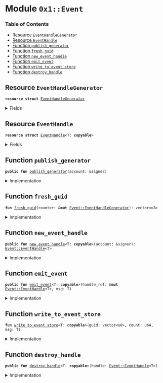 
<a name="0x1_Event"></a>

# Module `0x1::Event`

### Table of Contents

-  [Resource `EventHandleGenerator`](#0x1_Event_EventHandleGenerator)
-  [Resource `EventHandle`](#0x1_Event_EventHandle)
-  [Function `publish_generator`](#0x1_Event_publish_generator)
-  [Function `fresh_guid`](#0x1_Event_fresh_guid)
-  [Function `new_event_handle`](#0x1_Event_new_event_handle)
-  [Function `emit_event`](#0x1_Event_emit_event)
-  [Function `write_to_event_store`](#0x1_Event_write_to_event_store)
-  [Function `destroy_handle`](#0x1_Event_destroy_handle)



<a name="0x1_Event_EventHandleGenerator"></a>

## Resource `EventHandleGenerator`



<pre><code><b>resource</b> <b>struct</b> <a href="#0x1_Event_EventHandleGenerator">EventHandleGenerator</a>
</code></pre>



<details>
<summary>Fields</summary>


<dl>
<dt>

<code>counter: u64</code>
</dt>
<dd>

</dd>
<dt>

<code>addr: address</code>
</dt>
<dd>

</dd>
</dl>


</details>

<a name="0x1_Event_EventHandle"></a>

## Resource `EventHandle`



<pre><code><b>resource</b> <b>struct</b> <a href="#0x1_Event_EventHandle">EventHandle</a>&lt;T: <b>copyable</b>&gt;
</code></pre>



<details>
<summary>Fields</summary>


<dl>
<dt>

<code>counter: u64</code>
</dt>
<dd>

</dd>
<dt>

<code>guid: vector&lt;u8&gt;</code>
</dt>
<dd>

</dd>
</dl>


</details>

<a name="0x1_Event_publish_generator"></a>

## Function `publish_generator`



<pre><code><b>public</b> <b>fun</b> <a href="#0x1_Event_publish_generator">publish_generator</a>(account: &signer)
</code></pre>



<details>
<summary>Implementation</summary>


<pre><code><b>public</b> <b>fun</b> <a href="#0x1_Event_publish_generator">publish_generator</a>(account: &signer) {
    move_to(account, <a href="#0x1_Event_EventHandleGenerator">EventHandleGenerator</a>{ counter: 0, addr: <a href="Signer.md#0x1_Signer_address_of">Signer::address_of</a>(account) })
}
</code></pre>



</details>

<a name="0x1_Event_fresh_guid"></a>

## Function `fresh_guid`



<pre><code><b>fun</b> <a href="#0x1_Event_fresh_guid">fresh_guid</a>(counter: &<b>mut</b> <a href="#0x1_Event_EventHandleGenerator">Event::EventHandleGenerator</a>): vector&lt;u8&gt;
</code></pre>



<details>
<summary>Implementation</summary>


<pre><code><b>fun</b> <a href="#0x1_Event_fresh_guid">fresh_guid</a>(counter: &<b>mut</b> <a href="#0x1_Event_EventHandleGenerator">EventHandleGenerator</a>): vector&lt;u8&gt; {
    <b>let</b> sender_bytes = <a href="LCS.md#0x1_LCS_to_bytes">LCS::to_bytes</a>(&counter.addr);
    <b>let</b> count_bytes = <a href="LCS.md#0x1_LCS_to_bytes">LCS::to_bytes</a>(&counter.counter);
    counter.counter = counter.counter + 1;

    // <a href="#0x1_Event_EventHandleGenerator">EventHandleGenerator</a> goes first just in case we want <b>to</b> extend address in the future.
    <a href="Vector.md#0x1_Vector_append">Vector::append</a>(&<b>mut</b> count_bytes, sender_bytes);

    count_bytes
}
</code></pre>



</details>

<a name="0x1_Event_new_event_handle"></a>

## Function `new_event_handle`



<pre><code><b>public</b> <b>fun</b> <a href="#0x1_Event_new_event_handle">new_event_handle</a>&lt;T: <b>copyable</b>&gt;(account: &signer): <a href="#0x1_Event_EventHandle">Event::EventHandle</a>&lt;T&gt;
</code></pre>



<details>
<summary>Implementation</summary>


<pre><code><b>public</b> <b>fun</b> <a href="#0x1_Event_new_event_handle">new_event_handle</a>&lt;T: <b>copyable</b>&gt;(account: &signer): <a href="#0x1_Event_EventHandle">EventHandle</a>&lt;T&gt;
<b>acquires</b> <a href="#0x1_Event_EventHandleGenerator">EventHandleGenerator</a> {
    <a href="#0x1_Event_EventHandle">EventHandle</a>&lt;T&gt; {
        counter: 0,
        guid: <a href="#0x1_Event_fresh_guid">fresh_guid</a>(borrow_global_mut&lt;<a href="#0x1_Event_EventHandleGenerator">EventHandleGenerator</a>&gt;(<a href="Signer.md#0x1_Signer_address_of">Signer::address_of</a>(account)))
    }
}
</code></pre>



</details>

<a name="0x1_Event_emit_event"></a>

## Function `emit_event`



<pre><code><b>public</b> <b>fun</b> <a href="#0x1_Event_emit_event">emit_event</a>&lt;T: <b>copyable</b>&gt;(handle_ref: &<b>mut</b> <a href="#0x1_Event_EventHandle">Event::EventHandle</a>&lt;T&gt;, msg: T)
</code></pre>



<details>
<summary>Implementation</summary>


<pre><code><b>public</b> <b>fun</b> <a href="#0x1_Event_emit_event">emit_event</a>&lt;T: <b>copyable</b>&gt;(handle_ref: &<b>mut</b> <a href="#0x1_Event_EventHandle">EventHandle</a>&lt;T&gt;, msg: T) {
    <b>let</b> guid = *&handle_ref.guid;

    <a href="#0x1_Event_write_to_event_store">write_to_event_store</a>&lt;T&gt;(guid, handle_ref.counter, msg);
    handle_ref.counter = handle_ref.counter + 1;
}
</code></pre>



</details>

<a name="0x1_Event_write_to_event_store"></a>

## Function `write_to_event_store`



<pre><code><b>fun</b> <a href="#0x1_Event_write_to_event_store">write_to_event_store</a>&lt;T: <b>copyable</b>&gt;(guid: vector&lt;u8&gt;, count: u64, msg: T)
</code></pre>



<details>
<summary>Implementation</summary>


<pre><code><b>native</b> <b>fun</b> <a href="#0x1_Event_write_to_event_store">write_to_event_store</a>&lt;T: <b>copyable</b>&gt;(guid: vector&lt;u8&gt;, count: u64, msg: T);
</code></pre>



</details>

<a name="0x1_Event_destroy_handle"></a>

## Function `destroy_handle`



<pre><code><b>public</b> <b>fun</b> <a href="#0x1_Event_destroy_handle">destroy_handle</a>&lt;T: <b>copyable</b>&gt;(handle: <a href="#0x1_Event_EventHandle">Event::EventHandle</a>&lt;T&gt;)
</code></pre>



<details>
<summary>Implementation</summary>


<pre><code><b>public</b> <b>fun</b> <a href="#0x1_Event_destroy_handle">destroy_handle</a>&lt;T: <b>copyable</b>&gt;(handle: <a href="#0x1_Event_EventHandle">EventHandle</a>&lt;T&gt;) {
    <a href="#0x1_Event_EventHandle">EventHandle</a>&lt;T&gt; { counter: _, guid: _ } = handle;
}
</code></pre>



</details>

